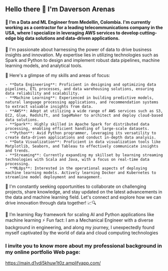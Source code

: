 ## Hello there 👋 I'm Daverson Arenas
#### 🔭 I’m a Data and ML Engineer from Medellin, Colombia. I'm currently working as a contractor for a leading telecommunications company in the USA, where I specialize in leveraging AWS services to develop cutting-edge big data solutions and data-driven applications. 
 
 🚀 I'm passionate about harnessing the power of data to drive business insights and innovation. My expertise lies in utilizing technologies such as Spark and Python to design and implement robust data pipelines, machine learning models, and analytical tools.
 
 🌟 Here's a glimpse of my skills and areas of focus:
  
    - **Data Engineering**: Proficient in designing and optimizing data pipelines, ETL processes, and data warehousing solutions, ensuring data reliability and scalability.
    - **Machine Learning**: Experienced in building predictive models, natural language processing applications, and recommendation systems to extract valuable insights from data.
    - **AWS**: Adept at utilizing a wide range of AWS services such as S3, EC2, Glue, Redshift, and SageMaker to architect and deploy cloud-based data solutions.
    - **Spark**: Highly skilled in Apache Spark for distributed data processing, enabling efficient handling of large-scale datasets.
    - **Python**: Avid Python programmer, leveraging its versatility to create data-driven applications and conduct in-depth data analysis.
    - **Data Visualization**: Proficient in data visualization tools like Matplotlib, Seaborn, and Tableau to effectively communicate insights and trends.
    - **Streaming**: Currently expanding my skillset by learning streaming technologies with Scala and Java, with a focus on real-time data processing.
    - **MLOps**: Interested in the operational aspects of deploying machine learning models. Actively learning Docker and Kubernetes to streamline model deployment and management.
 
 🤖 I'm constantly seeking opportunities to collaborate on challenging projects, share knowledge, and stay updated on the latest advancements in the data and machine learning field. Let's connect and explore how we can drive innovation through data together! 📈🔍
 
 🌱 I’m learning Ray framework for scaling AI and Python applications like machine learning
 ⚡ Fun fact: I am a Mechanical Engineer with a diverse background in engineering, and along my journey, I unexpectedly found myself captivated by the world of data and cloud computing technologies

### I invite you to know more about my professional background in my online portfolio Web page: 
  https://main.d1vdi5khuw1t0z.amplifyapp.com/
<!--
**DaverArenas/DaverArenas** is a ✨ _special_ ✨ repository because its `README.md` (this file) appears on your GitHub profile.

Here are some ideas to get you started:

- 🔭 I’m currently working on ...
- 🌱 I’m currently learning ...
- 👯 I’m looking to collaborate on ...
- 🤔 I’m looking for help with ...
- 💬 Ask me about ...
- 📫 How to reach me: ...
- 😄 Pronouns: ...
- ⚡ Fun fact: ...
-->
